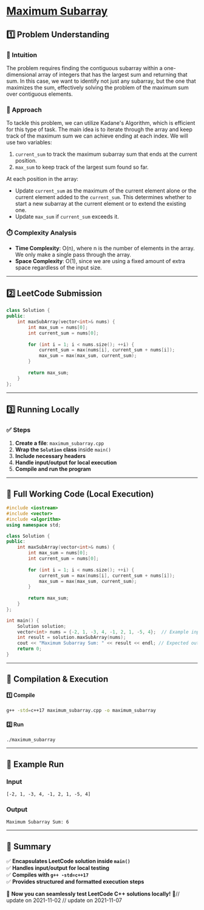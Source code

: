 # **[Maximum Subarray](https://leetcode.com/problems/maximum-subarray/description/)**  

## **1️⃣ Problem Understanding**  
### **📌 Intuition**  
The problem requires finding the contiguous subarray within a one-dimensional array of integers that has the largest sum and returning that sum. In this case, we want to identify not just any subarray, but the one that maximizes the sum, effectively solving the problem of the maximum sum over contiguous elements. 

### **🚀 Approach**  
To tackle this problem, we can utilize Kadane's Algorithm, which is efficient for this type of task. The main idea is to iterate through the array and keep track of the maximum sum we can achieve ending at each index. We will use two variables:
1. `current_sum` to track the maximum subarray sum that ends at the current position.
2. `max_sum` to keep track of the largest sum found so far.

At each position in the array:
- Update `current_sum` as the maximum of the current element alone or the current element added to the `current_sum`. This determines whether to start a new subarray at the current element or to extend the existing one.
- Update `max_sum` if `current_sum` exceeds it.

### **⏱️ Complexity Analysis**  
- **Time Complexity**: O(n), where n is the number of elements in the array. We only make a single pass through the array.
- **Space Complexity**: O(1), since we are using a fixed amount of extra space regardless of the input size.

---  

## **2️⃣ LeetCode Submission**  
```cpp
class Solution {
public:
    int maxSubArray(vector<int>& nums) {
        int max_sum = nums[0];
        int current_sum = nums[0];
        
        for (int i = 1; i < nums.size(); ++i) {
            current_sum = max(nums[i], current_sum + nums[i]);
            max_sum = max(max_sum, current_sum);
        }
        
        return max_sum;
    }
};
```  

---  

## **3️⃣ Running Locally**  
### **✅ Steps**  
1. **Create a file**: `maximum_subarray.cpp`  
2. **Wrap the `Solution` class** inside `main()`  
3. **Include necessary headers**  
4. **Handle input/output for local execution**  
5. **Compile and run the program**  

---  

## **📝 Full Working Code (Local Execution)**  
```cpp
#include <iostream>
#include <vector>
#include <algorithm>
using namespace std;

class Solution {
public:
    int maxSubArray(vector<int>& nums) {
        int max_sum = nums[0];
        int current_sum = nums[0];
        
        for (int i = 1; i < nums.size(); ++i) {
            current_sum = max(nums[i], current_sum + nums[i]);
            max_sum = max(max_sum, current_sum);
        }
        
        return max_sum;
    }
};

int main() {
    Solution solution;
    vector<int> nums = {-2, 1, -3, 4, -1, 2, 1, -5, 4};  // Example input
    int result = solution.maxSubArray(nums);
    cout << "Maximum Subarray Sum: " << result << endl; // Expected output: 6
    return 0;
}
```  

---  

## **🔧 Compilation & Execution**  
#### **1️⃣ Compile**  
```bash
g++ -std=c++17 maximum_subarray.cpp -o maximum_subarray
```  

#### **2️⃣ Run**  
```bash
./maximum_subarray
```  

---  

## **🎯 Example Run**  
### **Input**  
```
[-2, 1, -3, 4, -1, 2, 1, -5, 4]
```  
### **Output**  
```
Maximum Subarray Sum: 6
```  

---  

## **📌 Summary**  
✅ **Encapsulates LeetCode solution inside `main()`**  
✅ **Handles input/output for local testing**  
✅ **Compiles with `g++ -std=c++17`**  
✅ **Provides structured and formatted execution steps**  

🚀 **Now you can seamlessly test LeetCode C++ solutions locally!** 🚀// update on 2021-11-02
// update on 2021-11-07
